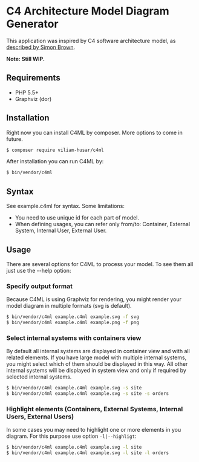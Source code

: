 # C4 Architecture Model Diagram Generator

This application was inspired by C4 software architecture model, as [described by Simon Brown](https://www.voxxed.com/blog/2014/10/simple-sketches-for-diagramming-your-software-architecture/).


**Note: Still WIP.**

## Requirements

* PHP 5.5+
* Graphviz (dor)

## Installation

Right now you can install C4ML by composer. More options to come in future.

```bash
$ composer require viliam-husar/c4ml
```

After installation you can run C4ML by:

```bash
$ bin/vendor/c4ml
```

## Syntax

See example.c4ml for syntax. Some limitations:

* You need to use unique id for each part of model.
* When defining usages, you can refer only from/to: Container, External System, Internal User, External User.

## Usage

There are several options for C4ML to process your model. To see them all just use the --help option:

### Specify output format

Because C4ML is using Graphviz for rendering, you might render your model diagram in multiple formats (svg is default).

```bash
$ bin/vendor/c4ml example.c4ml example.svg -f svg
$ bin/vendor/c4ml example.c4ml example.png -f png
```

### Select internal systems with containers view

By default all internal systems are displayed in container view and with all related elements. If you have
large model with multiple internal systems, you might select which of them should be displayed in this way.
All other internal systems will be displayed in system view and only if required by selected internal systems.

```bash
$ bin/vendor/c4ml example.c4ml example.svg -s site
$ bin/vendor/c4ml example.c4ml example.svg -s site -s orders
```

### Highlight elements (Containers, External Systems, Internal Users, External Users)

In some cases you may need to highlight one or more elements in you diagram. For this purpose use
option `-l|--highligt`:

```bash
$ bin/vendor/c4ml example.c4ml example.svg -l site
$ bin/vendor/c4ml example.c4ml example.svg -l site -l orders
```

